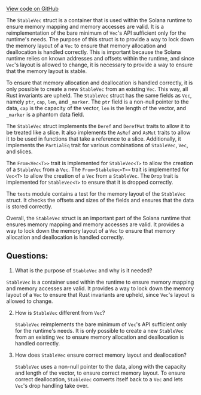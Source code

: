[View code on GitHub](https://github.com/solana-labs/solana/blob/master/sdk/program/src/stable_layout/stable_vec.rs)

The `StableVec` struct is a container that is used within the Solana runtime to ensure memory mapping and memory accesses are valid. It is a reimplementation of the bare minimum of `Vec`'s API sufficient only for the runtime's needs. The purpose of this struct is to provide a way to lock down the memory layout of a `Vec` to ensure that memory allocation and deallocation is handled correctly. This is important because the Solana runtime relies on known addresses and offsets within the runtime, and since `Vec`'s layout is allowed to change, it is necessary to provide a way to ensure that the memory layout is stable.

To ensure that memory allocation and deallocation is handled correctly, it is only possible to create a new `StableVec` from an existing `Vec`. This way, all Rust invariants are upheld. The `StableVec` struct has the same fields as `Vec`, namely `ptr`, `cap`, `len`, and `_marker`. The `ptr` field is a non-null pointer to the data, `cap` is the capacity of the vector, `len` is the length of the vector, and `_marker` is a phantom data field.

The `StableVec` struct implements the `Deref` and `DerefMut` traits to allow it to be treated like a slice. It also implements the `AsRef` and `AsMut` traits to allow it to be used in functions that take a reference to a slice. Additionally, it implements the `PartialEq` trait for various combinations of `StableVec`, `Vec`, and slices.

The `From<Vec<T>>` trait is implemented for `StableVec<T>` to allow the creation of a `StableVec` from a `Vec`. The `From<StableVec<T>>` trait is implemented for `Vec<T>` to allow the creation of a `Vec` from a `StableVec`. The `Drop` trait is implemented for `StableVec<T>` to ensure that it is dropped correctly.

The `tests` module contains a test for the memory layout of the `StableVec` struct. It checks the offsets and sizes of the fields and ensures that the data is stored correctly.

Overall, the `StableVec` struct is an important part of the Solana runtime that ensures memory mapping and memory accesses are valid. It provides a way to lock down the memory layout of a `Vec` to ensure that memory allocation and deallocation is handled correctly.
## Questions: 
 1. What is the purpose of `StableVec` and why is it needed?
   
   `StableVec` is a container used within the runtime to ensure memory mapping and memory accesses are valid. It provides a way to lock down the memory layout of a `Vec` to ensure that Rust invariants are upheld, since `Vec`'s layout is allowed to change.

2. How is `StableVec` different from `Vec`?
   
   `StableVec` reimplements the bare minimum of `Vec`'s API sufficient only for the runtime's needs. It is only possible to create a new `StableVec` from an existing `Vec` to ensure memory allocation and deallocation is handled correctly.

3. How does `StableVec` ensure correct memory layout and deallocation?
   
   `StableVec` uses a non-null pointer to the data, along with the capacity and length of the vector, to ensure correct memory layout. To ensure correct deallocation, `StableVec` converts itself back to a `Vec` and lets `Vec`'s drop handling take over.